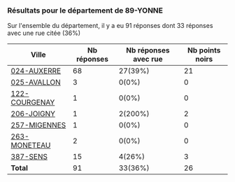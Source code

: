 ### Résultats pour le département de 89-YONNE

Sur l'ensemble du département, il y a eu 91 réponses dont 33 réponses avec une rue citée (36%)

| Ville | Nb réponses | Nb réponses avec rue | Nb points noirs |
|-------------|-------------|----------------------|-----------------|
|<a href='024-AUXERRE.md'>024-AUXERRE</a>|68|27(39%)|21|
|<a href='025-AVALLON.md'>025-AVALLON</a>|3|0(0%)|0|
|<a href='122-COURGENAY.md'>122-COURGENAY</a>|1|0(0%)|0|
|<a href='206-JOIGNY.md'>206-JOIGNY</a>|1|2(200%)|2|
|<a href='257-MIGENNES.md'>257-MIGENNES</a>|1|0(0%)|0|
|<a href='263-MONETEAU.md'>263-MONETEAU</a>|2|0(0%)|0|
|<a href='387-SENS.md'>387-SENS</a>|15|4(26%)|3|
| **Total** |91|33(36%)|26|
